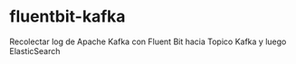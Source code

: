 # fluentbit-kafka
Recolectar log de Apache Kafka con Fluent Bit hacia Topico Kafka y luego ElasticSearch
